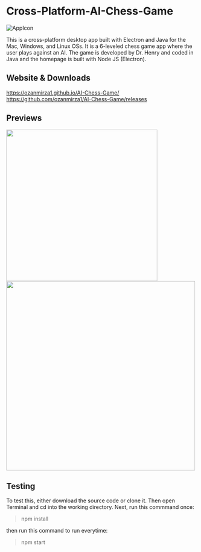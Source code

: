 # Cross-Platform-AI-Chess-Game
![AppIcon](https://github.com/ozanmirza1/AI-Chess-Game/blob/master/Assets/AppIcon/AppIcon.png)

This is a cross-platform desktop app built with Electron and Java for the Mac, Windows, and Linux OSs. It is a 6-leveled chess game app where the user plays against an AI. The game is developed by Dr. Henry and coded in Java and the homepage is built with Node JS (Electron).

## Website & Downloads
https://ozanmirza1.github.io/AI-Chess-Game/
https://github.com/ozanmirza1/AI-Chess-Game/releases

## Previews
<img src="https://github.com/ozanmirza1/AI-Chess-Game/blob/master/Assets/Previews/HomePageScreenShot.png" width="400"><img src="https://github.com/ozanmirza1/AI-Chess-Game/blob/master/Assets/Previews/GameScreenShot.png" width="500">

## Testing
To test this, either download the source code or clone it. Then open Terminal and cd into the working directory. Next, run this commmand once:

> npm install

then run this command to run everytime:

> npm start
